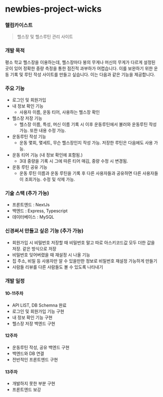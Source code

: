 # newbies-project-wicks

### 헬컴카이스트
> 헬스장 및 헬스루틴 관리 사이트

### 개발 목적
평소 학교 헬스장을 이용하는데, 헬스장마다 봉의 무게나 머신의 무게가 다르게 설정된 곳이 있어 정확한 중량 측정을 통한 점진적 과부하가 어렵습니다. 이를 보완하기 위한 운동 기록 및 루틴 작성 사이트를 만들고 싶습니다. 이는 다음과 같은 기능을 제공합니다.

### 주요 기능
- 로그인 및 회원가입
- 내 정보 확인 기능
  - 사용자 이름, 운동 티어, 사용하는 헬스장 확인
- 헬스장 저장 기능
  - 헬스장 이름, 특성, 머신 이름 기록 시 이후 운동루틴에서 불러와 운동루틴 작성 가능. 또한 내용 수정 가능.
- 운동루틴 작성 기능
  - 운동 몇회, 몇세트, 무슨 헬스장인지 작성 가능. 저장한 루틴은 다음에도 사용 가능.
- 운동 티어 기능 (내 정보 확인에 포함됨.)
  - 3대 중량을 기록 시 그에 따른 티어 매김, 중량 수정 시 변경됨.
- 운동 루틴 공유 기능
  - 운동 루틴 이름과 운동 루틴을 기록 후 다른 사용자들과 공유하면 다른 사용자들이 조회가능. 수정 및 삭제 가능.

### 기술 스택 (추가 가능)
- 프론트엔드 : NextJs
- 백엔드 : Express, Typescript
- 데이터베이스 : MySQL

### 신경써서 만들고 싶은 기능 (추가 가능)
-  회원가입 시 비밀번호 저장할 때 비밀번호 말고 따로 아스키코드값 모두 더한 값을 저장. 같은 방식으로 저장
-  비밀번호 잊어버렸을 때 재설정 시 나올 기능
  - 집 주소, 비밀 등 사용자만 알 수 있을만한 정보로 비밀번호 재설정 가능하게 만들기
- 사람들 리뷰를 다른 사람들도 볼 수 있도록 나타내기

### 개발 일정
#### 10-11주차 
- API LIST, DB Schemna 완료
- 로그인 및 회원가입 기능 구현
- 내 정보 확인 기능 구현
- 헬스장 저장 백엔드 구현

#### 12주차
- 운동루틴 작성, 공유 백엔드 구현
- 백엔드와 DB 연결
- 전반적인 프론트엔드 구현

#### 13주차
- 개발하지 못한 부분 구현
- 프론트엔드 보강
